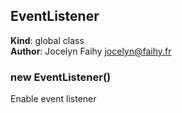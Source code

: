<a name="EventListener"></a>

## EventListener
**Kind**: global class  
**Author**: Jocelyn Faihy <jocelyn@faihy.fr>  
<a name="new_EventListener_new"></a>

### new EventListener()
Enable event listener

